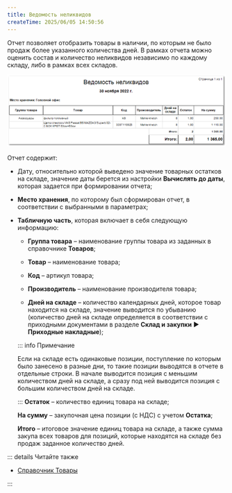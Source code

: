 ```yaml
---
title: Ведомость неликвидов
createTime: 2025/06/05 14:50:56
---
```

Отчет позволяет отобразить товары в наличии, по которым не было продаж более указанного количества дней. В рамках отчета можно оценить состав и количество неликвидов независимо по каждому складу, либо в рамках всех складов.

![](../../../../assets/work/three/103.png)

Отчет содержит:

- Дату, относительно которой выведено значение товарных остатков на складе, значение даты берется из настройки **Вычислять до даты**, которая задается при формировании отчета;

- **Место хранения**, по которому был сформирован отчет, в соответствии с выбранными в параметрах;
 
- **Табличную часть**, которая включает в себя следующую информацию:

    - **Группа товара** – наименование группы товара из заданных в справочнике **Товаров**;

    - **Товар** – наименование товара;

    - **Код** – артикул товара;

    - **Производитель** – наименование производителя товара;

    - **Дней на складе** – количество календарных дней, которое товар находится на складе, значение выводится по убыванию (количество дней на складе определяется в соответствии с приходными документами в разделе **Склад и закупки** **► Приходные накладные**);

    ::: info Примечание

    Если на складе есть одинаковые позиции, поступление по которым было занесено в разные дни, то такие позиции выводятся в отчете в отдельные строки. В начале выводится позиция с меньшим количеством дней на складе, а сразу под ней выводится позиция с большим количеством дней на складе.

    :::
    **Остаток** – количество единиц товара на складе;

    **На сумму** – закупочная цена позиции (с НДС) с учетом **Остатка**;

    **Итого** – итоговое значение единиц товара на складе, а также сумма закупа всех товаров для позиций, которые находятся на складе без продаж заданное количество дней.

::: details Читайте также

- [Справочник Товары](../../../../specification/tovary_i_tseny/tovary/README.md) 

:::